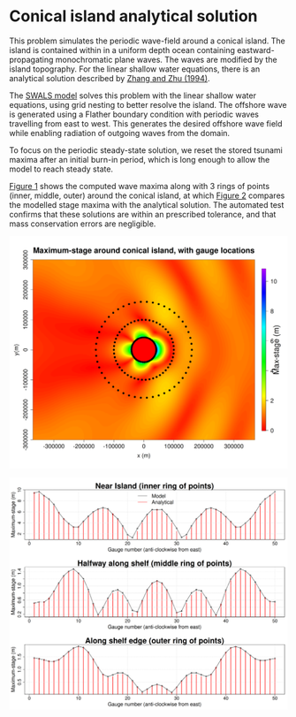 # Conical island analytical solution

This problem simulates the periodic wave-field around a conical island. The
island is contained within in a uniform depth ocean containing
eastward-propagating monochromatic plane waves. The waves are modified by the
island topography. For the linear shallow water equations, there is an
analytical solution described by
[Zhang and Zhu (1994)](https://doi.org/10.1017/S0022112094003769).

The [SWALS model](circular_island_testcase.f90) solves this problem with the
linear shallow water equations, using grid nesting to better resolve the
island. The offshore wave is generated using a Flather boundary condition with
periodic waves travelling from east to west. This generates the desired
offshore wave field while enabling radiation of outgoing waves from the domain.

To focus on the periodic steady-state solution, we reset the stored tsunami maxima
after an initial burn-in period, which is long enough to allow the model to reach steady state.

[Figure 1](model_data_comparison_1.png) shows the computed wave maxima along
with 3 rings of points (inner, middle, outer) around the conical island, at
which [Figure 2](model_data_comparison_2.png) compares the modelled stage
maxima with the analytical solution. The automated test confirms that these
solutions are within an prescribed tolerance, and that mass conservation errors
are negligible. 

![Figure 1](model_data_comparison_1.png)


![Figure 2](model_data_comparison_2.png)
